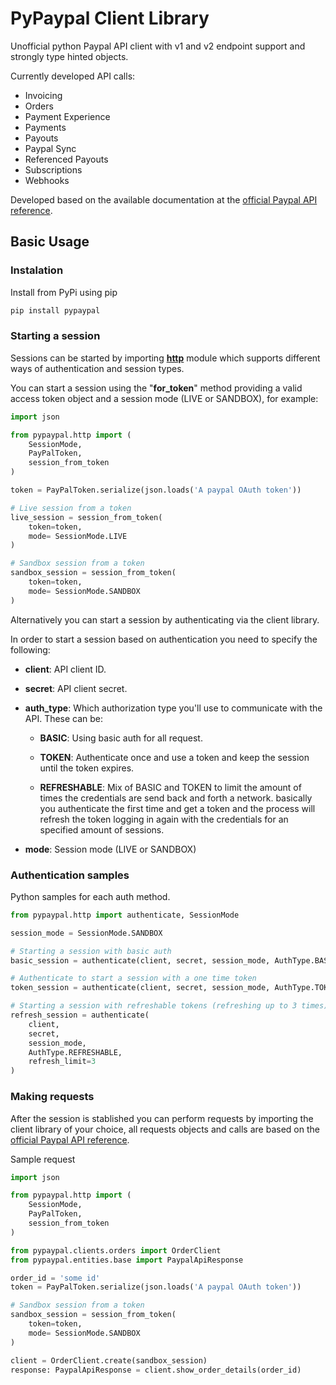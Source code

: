 # PyPaypal Client Library

Unofficial python Paypal API client with v1 and v2 endpoint support and strongly type hinted objects.

Currently developed API calls:

* Invoicing
* Orders
* Payment Experience
* Payments
* Payouts
* Paypal Sync
* Referenced Payouts
* Subscriptions
* Webhooks

Developed based on the available documentation at the [official Paypal API reference][1].

## Basic Usage

### Instalation 

Install from PyPi using pip

```sh
pip install pypaypal
```

### Starting a session

Sessions can be started by importing [**http**][2] module which supports different ways of authentication and session types.

You can start a session using the "**for_token**" method providing a valid access token object and a session mode (LIVE or SANDBOX), for example:

```python
import json

from pypaypal.http import (
    SessionMode, 
    PayPalToken,
    session_from_token
)

token = PayPalToken.serialize(json.loads('A paypal OAuth token'))

# Live session from a token
live_session = session_from_token(
    token=token, 
    mode= SessionMode.LIVE
)

# Sandbox session from a token
sandbox_session = session_from_token(
    token=token, 
    mode= SessionMode.SANDBOX
)
```

Alternatively you can start a session by authenticating via the client library.

In order to start a session based on authentication you need to specify the following:

* **client**: API client ID.

* **secret**: API client secret.

* **auth_type**: Which authorization type you'll use to communicate with the API. These can be:

    - **BASIC**: Using basic auth for all request.

    - **TOKEN**: Authenticate once and use a token and keep the session until the token expires.

    - **REFRESHABLE**: Mix of BASIC and TOKEN to limit the amount of times the credentials are send back and forth a network. basically you authenticate the first time and get a token and the process will refresh the token logging in again with the credentials for an specified amount of sessions.

* **mode**: Session mode (LIVE or SANDBOX) 

### Authentication samples

Python samples for each auth method.

```python
from pypaypal.http import authenticate, SessionMode

session_mode = SessionMode.SANDBOX

# Starting a session with basic auth
basic_session = authenticate(client, secret, session_mode, AuthType.BASIC)

# Authenticate to start a session with a one time token
token_session = authenticate(client, secret, session_mode, AuthType.TOKEN)

# Starting a session with refreshable tokens (refreshing up to 3 times)
refresh_session = authenticate(
    client, 
    secret, 
    session_mode, 
    AuthType.REFRESHABLE,
    refresh_limit=3
)
```

### Making requests

After the session is stablished you can perform requests by importing the client library of your choice, all requests objects and calls are based on the [official Paypal API reference][1].

Sample request

```python
import json

from pypaypal.http import (
    SessionMode, 
    PayPalToken,
    session_from_token
)

from pypaypal.clients.orders import OrderClient
from pypaypal.entities.base import PaypalApiResponse

order_id = 'some id'
token = PayPalToken.serialize(json.loads('A paypal OAuth token'))

# Sandbox session from a token
sandbox_session = session_from_token(
    token=token, 
    mode= SessionMode.SANDBOX
)

client = OrderClient.create(sandbox_session)
response: PaypalApiResponse = client.show_order_details(order_id)
```

[1]:https://developer.paypal.com/docs/api/overview/
[2]:https://github.com/ivcuello/pypaypal/blob/master/pypaypal/http.py